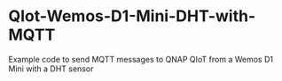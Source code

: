 # QIot-Wemos-D1-Mini-DHT-with-MQTT
Example code to send MQTT messages to QNAP QIoT from a Wemos D1 Mini with a DHT sensor
